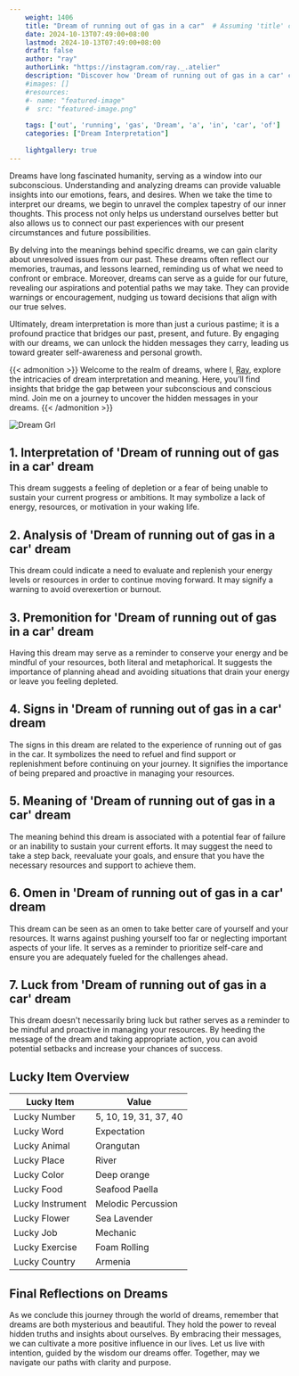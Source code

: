 ```yaml
---
    weight: 1406
    title: "Dream of running out of gas in a car"  # Assuming 'title' column exists
    date: 2024-10-13T07:49:00+08:00
    lastmod: 2024-10-13T07:49:00+08:00
    draft: false
    author: "ray"
    authorLink: "https://instagram.com/ray._.atelier"
    description: "Discover how 'Dream of running out of gas in a car' can interpret your future and uncover its significant meanings in your life."
    #images: []
    #resources:
    #- name: "featured-image"
    #  src: "featured-image.png"
    
    tags: ['out', 'running', 'gas', 'Dream', 'a', 'in', 'car', 'of']
    categories: ["Dream Interpretation"]
    
    lightgallery: true
---
```

    
Dreams have long fascinated humanity, serving as a window into our subconscious. Understanding and analyzing dreams can provide valuable insights into our emotions, fears, and desires. When we take the time to interpret our dreams, we begin to unravel the complex tapestry of our inner thoughts. This process not only helps us understand ourselves better but also allows us to connect our past experiences with our present circumstances and future possibilities.

By delving into the meanings behind specific dreams, we can gain clarity about unresolved issues from our past. These dreams often reflect our memories, traumas, and lessons learned, reminding us of what we need to confront or embrace. Moreover, dreams can serve as a guide for our future, revealing our aspirations and potential paths we may take. They can provide warnings or encouragement, nudging us toward decisions that align with our true selves.

Ultimately, dream interpretation is more than just a curious pastime; it is a profound practice that bridges our past, present, and future. By engaging with our dreams, we can unlock the hidden messages they carry, leading us toward greater self-awareness and personal growth.

{{< admonition >}}
Welcome to the realm of dreams, where I, [Ray](https://instagram.com/ray._.atelier), explore the intricacies of dream interpretation and meaning. Here, you’ll find insights that bridge the gap between your subconscious and conscious mind. Join me on a journey to uncover the hidden messages in your dreams.
{{< /admonition >}}

![Dream Grl](https://cdn.pixabay.com/photo/2017/11/02/03/35/gothic-2910057_1280.jpg "Dream Grl")

## 1. Interpretation of 'Dream of running out of gas in a car' dream
 This dream suggests a feeling of depletion or a fear of being unable to sustain your current progress or ambitions. It may symbolize a lack of energy, resources, or motivation in your waking life.

## 2. Analysis of 'Dream of running out of gas in a car' dream
 This dream could indicate a need to evaluate and replenish your energy levels or resources in order to continue moving forward. It may signify a warning to avoid overexertion or burnout.

## 3. Premonition for 'Dream of running out of gas in a car' dream
 Having this dream may serve as a reminder to conserve your energy and be mindful of your resources, both literal and metaphorical. It suggests the importance of planning ahead and avoiding situations that drain your energy or leave you feeling depleted.

## 4. Signs in 'Dream of running out of gas in a car' dream
 The signs in this dream are related to the experience of running out of gas in the car. It symbolizes the need to refuel and find support or replenishment before continuing on your journey. It signifies the importance of being prepared and proactive in managing your resources.

## 5. Meaning of 'Dream of running out of gas in a car' dream
 The meaning behind this dream is associated with a potential fear of failure or an inability to sustain your current efforts. It may suggest the need to take a step back, reevaluate your goals, and ensure that you have the necessary resources and support to achieve them.

## 6. Omen in 'Dream of running out of gas in a car' dream
 This dream can be seen as an omen to take better care of yourself and your resources. It warns against pushing yourself too far or neglecting important aspects of your life. It serves as a reminder to prioritize self-care and ensure you are adequately fueled for the challenges ahead.

## 7. Luck from 'Dream of running out of gas in a car' dream
 This dream doesn't necessarily bring luck but rather serves as a reminder to be mindful and proactive in managing your resources. By heeding the message of the dream and taking appropriate action, you can avoid potential setbacks and increase your chances of success.

## Lucky Item Overview
| Lucky Item          | Value              |
|---------------|--------------------|
| Lucky Number        | 5, 10, 19, 31, 37, 40  |
| Lucky Word          | Expectation |
| Lucky Animal        | Orangutan |
| Lucky Place         | River     |
| Lucky Color         | Deep orange     |
| Lucky Food          | Seafood Paella      |
| Lucky Instrument    | Melodic Percussion |
| Lucky Flower        | Sea Lavender    |
| Lucky Job           | Mechanic       |
| Lucky Exercise      | Foam Rolling  |
| Lucky Country       | Armenia    |


##  Final Reflections on Dreams

As we conclude this journey through the world of dreams, remember that dreams are both mysterious and beautiful. They hold the power to reveal hidden truths and insights about ourselves. By embracing their messages, we can cultivate a more positive influence in our lives. Let us live with intention, guided by the wisdom our dreams offer. Together, may we navigate our paths with clarity and purpose.
